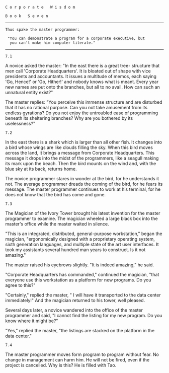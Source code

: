     C o r p o r a t e   W i s d o m
                          
    B o o k   S e v e n
-----------------------------------------------------------------------
    Thus spake the master programmer:

     "You can demonstrate a program for a corporate executive, but
      you can't make him computer literate."
-----------------------------------------------------------------------
    7.1

  A novice asked the master: "In the east there is a great tree-
  structure that men call 'Corporate Headquarters'. It is bloated
  out of shape with vice presidents and accountants.  It issues a
  multitude of memos, each saying 'Go, Hence!' or 'Go, Hither!' and
  nobody knows what is meant. Every year new names are put onto the
  branches, but all to no avail. How can such an unnatural entity
  exist?"

  The master replies: "You perceive this immense structure and are
  disturbed that it has no rational purpose. Can you not take
  amusement from its endless gyrations?  Do you not enjoy the
  untroubled ease of programming beneath its sheltering branches?
  Why are you bothered by its uselessness?"

    7.2

  In the east there is a shark which is larger than all other fish.
  It changes into a bird whose wings are like clouds filling the sky.
  When this bird moves across the land, it brings a message from
  Corporate Headquarters. This message it drops into the midst of the
  programmers, like a seagull making its mark upon the beach. Then the
  bird mounts on the wind and, with the blue sky at its back, returns
  home.

  The novice programmer stares in wonder at the bird, for he
  understands it not. The average programmer dreads the coming of the
  bird, for he fears its message. The master programmer continues to
  work at his terminal, for he does not know that the bird has come
  and gone.

    7.3

  The Magician of the Ivory Tower brought his latest invention for
  the master programmer to examine. The magician wheeled a large
  black box into the master's office while the master waited in
  silence.

  "This is an integrated, distributed, general-purpose workstation,"
  began the magician, "ergonomically designed with a proprietary
  operating system, sixth generation languages, and multiple state of
  the art user interfaces. It took my assistants several hundred man
  years to construct. Is it not amazing."

  The master raised his eyebrows slightly. "It is indeed amazing," he
  said.

  "Corporate Headquarters has commanded," continued the magician,
  "that everyone use this workstation as a platform for new programs.
  Do you agree to this?"

  "Certainly," replied the master, " I will have it transported to the
  data center immediately!" And the magician returned to his tower,
  well pleased.

  Several days later, a novice wandered into the office of the master
  programmer and said, "I cannot find the listing for my new program.
  Do you know where it might be?"

  "Yes," replied the master, "the listings are stacked on the platform
  in the data center."

    7.4

  The master programmer moves form program to program without fear.
  No change in management can harm him. He will not be fired, even if
  the project is cancelled. Why is this? He is filled with Tao.